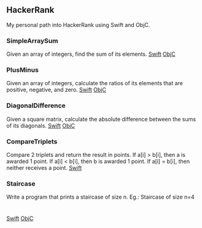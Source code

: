 ## HackerRank

My personal path into HackerRank using Swift and ObjC.

### SimpleArraySum
Given an array of integers, find the sum of its elements.
[Swift](Swift/SimpleArraySum.swift) 
[ObjC](ObjC/SimpleArraySum.m)

### PlusMinus
Given an array of integers, calculate the ratios of its elements that are positive, negative, and zero.
[Swift](Swift/PlusMinus.swift) 
[ObjC](ObjC/PlusMinus.m)

### DiagonalDifference
Given a square matrix, calculate the absolute difference between the sums of its diagonals.
[Swift](Swift/DiagonalDifference.swift) 
[ObjC](ObjC/DiagonalDifference.m)

### CompareTriplets
Compare 2 triplets and return the result in points.
    If a[i] > b[i], then a is awarded 1 point.
    If a[i] < b[i], then b is awarded 1 point.
    If a[i] = b[i], then neither receives a point.
[Swift](Swift/CompareTriplets.swift) 

### Staircase
Write a program that prints a staircase of size n.
Eg.: Staircase of size n=4
   #
  ##
 ###
####
[Swift](Swift/Staircase.swift) 
[ObjC](ObjC/DiagonalDifference.m)